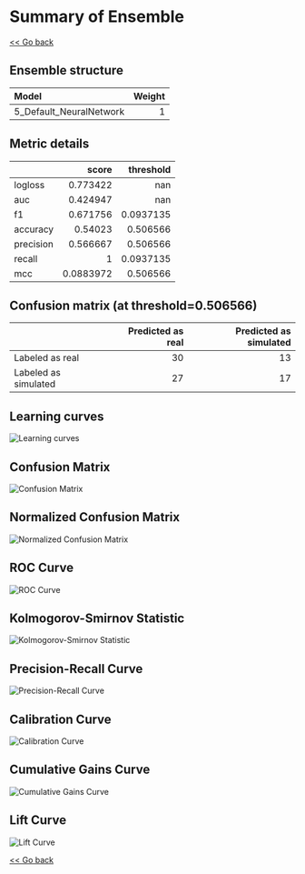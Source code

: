# Summary of Ensemble

[<< Go back](../README.md)


## Ensemble structure
| Model                   |   Weight |
|:------------------------|---------:|
| 5_Default_NeuralNetwork |        1 |

## Metric details
|           |     score |   threshold |
|:----------|----------:|------------:|
| logloss   | 0.773422  | nan         |
| auc       | 0.424947  | nan         |
| f1        | 0.671756  |   0.0937135 |
| accuracy  | 0.54023   |   0.506566  |
| precision | 0.566667  |   0.506566  |
| recall    | 1         |   0.0937135 |
| mcc       | 0.0883972 |   0.506566  |


## Confusion matrix (at threshold=0.506566)
|                      |   Predicted as real |   Predicted as simulated |
|:---------------------|--------------------:|-------------------------:|
| Labeled as real      |                  30 |                       13 |
| Labeled as simulated |                  27 |                       17 |

## Learning curves
![Learning curves](learning_curves.png)
## Confusion Matrix

![Confusion Matrix](confusion_matrix.png)


## Normalized Confusion Matrix

![Normalized Confusion Matrix](confusion_matrix_normalized.png)


## ROC Curve

![ROC Curve](roc_curve.png)


## Kolmogorov-Smirnov Statistic

![Kolmogorov-Smirnov Statistic](ks_statistic.png)


## Precision-Recall Curve

![Precision-Recall Curve](precision_recall_curve.png)


## Calibration Curve

![Calibration Curve](calibration_curve_curve.png)


## Cumulative Gains Curve

![Cumulative Gains Curve](cumulative_gains_curve.png)


## Lift Curve

![Lift Curve](lift_curve.png)



[<< Go back](../README.md)
